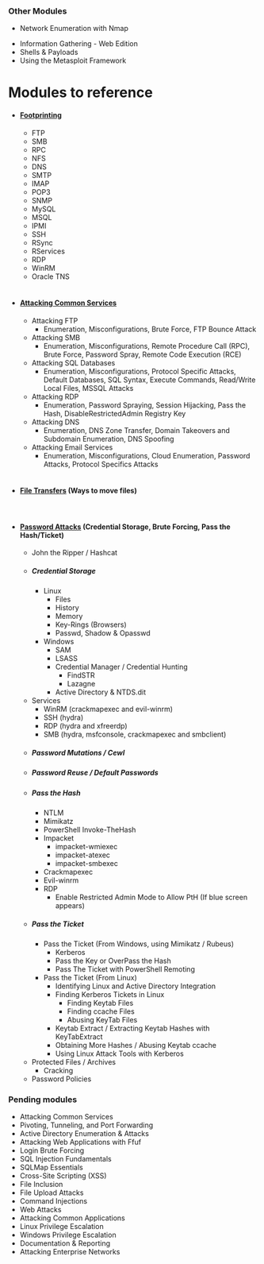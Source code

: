 ### Other Modules

* Network Enumeration with Nmap
- Information Gathering - Web Edition
- Shells & Payloads
- Using the Metasploit Framework
# Modules to reference

- #### <u>Footprinting</u>
	- FTP
	- SMB
	- RPC
	- NFS
	- DNS
	- SMTP
	- IMAP
	- POP3
	- SNMP
	- MySQL
	- MSQL
	- IPMI
	- SSH
	- RSync
	- RServices
	- RDP
	- WinRM
	- Oracle TNS
	</br>
- #### <u>Attacking Common Services</u>
	- Attacking FTP 
		- Enumeration, Misconfigurations, Brute Force, FTP Bounce Attack
	- Attacking SMB
		- Enumeration, Misconfigurations, Remote Procedure Call (RPC), Brute Force, Password Spray, Remote Code Execution (RCE)
	- Attacking SQL Databases
		- Enumeration, Misconfigurations, Protocol Specific Attacks, Default Databases, SQL Syntax, Execute Commands, Read/Write Local Files, MSSQL Attacks
	- Attacking RDP
		- Enumeration, Password Spraying, Session Hijacking, Pass the Hash, DisableRestrictedAdmin Registry Key
	- Attacking DNS
		- Enumeration, DNS Zone Transfer, Domain Takeovers and Subdomain Enumeration, DNS Spoofing
	- Attacking Email Services
		- Enumeration, Misconfigurations, Cloud Enumeration, Password Attacks, Protocol Specifics Attacks
	</br>
- #### <u>File Transfers</u> (Ways to move files)
	</br>
- #### <u>Password Attacks</u> (Credential Storage, Brute Forcing, Pass the Hash/Ticket)
	- John the Ripper / Hashcat
	- ##### Credential Storage
		- Linux
			- Files
			- History
			- Memory
			- Key-Rings (Browsers)
			- Passwd, Shadow & Opasswd
		- Windows
			- SAM
			- LSASS
			- Credential Manager / Credential Hunting
				- FindSTR
				- Lazagne
			- Active Directory & NTDS.dit
	- Services
		- WinRM (crackmapexec and evil-winrm)
		- SSH (hydra)
		- RDP (hydra and xfreerdp)
		- SMB (hydra, msfconsole, crackmapexec and smbclient)
	- ##### Password Mutations / Cewl
	- ##### Password Reuse / Default Passwords
	- ##### Pass the Hash
		- NTLM
		- Mimikatz
		- PowerShell Invoke-TheHash
		- Impacket
			- impacket-wmiexec
			- impacket-atexec
			- impacket-smbexec
		- Crackmapexec
		- Evil-winrm
		- RDP
			- Enable Restricted Admin Mode to Allow PtH (If blue screen appears)
	- ##### Pass the Ticket 
		- Pass the Ticket (From Windows, using Mimikatz / Rubeus)
			- Kerberos
			- Pass the Key or OverPass the Hash
			- Pass The Ticket with PowerShell Remoting
		- Pass the Ticket (From Linux)
			- Identifying Linux and Active Directory Integration
			- Finding Kerberos Tickets in Linux
				- Finding Keytab Files
				- Finding ccache Files
				- Abusing KeyTab Files
			- Keytab Extract / Extracting Keytab Hashes with KeyTabExtract
			- Obtaining More Hashes / Abusing Keytab ccache
			- Using Linux Attack Tools with Kerberos
	- Protected Files / Archives
		- Cracking
	- Password Policies

### Pending modules


- Attacking Common Services
- Pivoting, Tunneling, and Port Forwarding
- Active Directory Enumeration & Attacks
- Attacking Web Applications with Ffuf
- Login Brute Forcing
- SQL Injection Fundamentals
- SQLMap Essentials
- Cross-Site Scripting (XSS)
- File Inclusion
- File Upload Attacks
- Command Injections
- Web Attacks
- Attacking Common Applications
- Linux Privilege Escalation
- Windows Privilege Escalation
- Documentation & Reporting
- Attacking Enterprise Networks